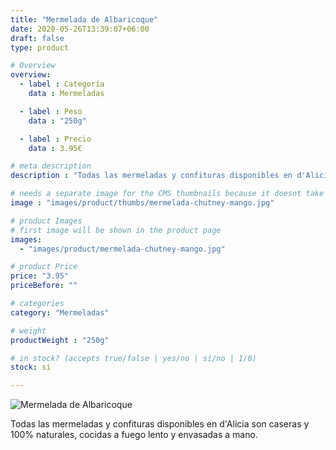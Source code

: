 ```yaml
---
title: "Mermelada de Albaricoque"
date: 2020-05-26T13:39:07+06:00
draft: false
type: product

# Overview
overview:
  - label : Categoría
    data : Mermeladas

  - label : Peso
    data : "250g"

  - label : Precio
    data : 3.95€

# meta description
description : "Todas las mermeladas y confituras disponibles en d'Alicia son caseras y 100% naturales, cocidas a fuego lento y envasadas a mano."

# needs a separate image for the CMS thumbnails because it doesnt take arrays (slideshow images)
image : "images/product/thumbs/mermelada-chutney-mango.jpg"

# product Images
# first image will be shown in the product page
images:
  - "images/product/mermelada-chutney-mango.jpg"

# product Price
price: "3.95"
priceBefore: ""

# categories
category: "Mermeladas"

# weight
productWeight : "250g"

# in stock? (accepts true/false | yes/no | si/no | 1/0)
stock: si

---
```

![Mermelada de Albaricoque](/images/product/mermelada-chutney-mango.jpg "Mermelada de Albaricoque")

Todas las mermeladas y confituras disponibles en d'Alicia son caseras y 100% naturales, cocidas a fuego lento y envasadas a mano.
